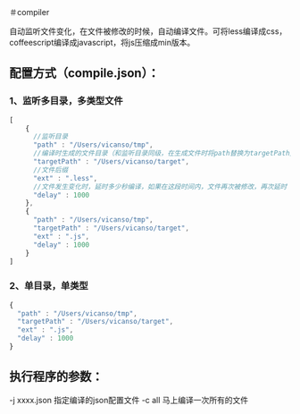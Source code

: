 ＃compiler

自动监听文件变化，在文件被修改的时候，自动编译文件。可将less编译成css，coffeescript编译成javascript，将js压缩成min版本。

## 配置方式（compile.json）：
### 1、监听多目录，多类型文件
```js
[
    {
      //监听目录
      "path" : "/Users/vicanso/tmp",
      //编译时生成的文件目录（和监听目录同级，在生成文件时将path替换为targetPath），若没有该参数，直接生成在同级目录下
      "targetPath" : "/Users/vicanso/target",
      //文件后缀
      "ext" : ".less",
      //文件发生变化时，延时多少秒编译，如果在这段时间内，文件再次被修改，再次延时（文件变化时，node也有一个时间间隔的事件触发）
      "delay" : 1000
    },
    {
      "path" : "/Users/vicanso/tmp",
      "targetPath" : "/Users/vicanso/target",
      "ext" : ".js",
      "delay" : 1000
    }
]
```
### 2、单目录，单类型
```js
{
  "path" : "/Users/vicanso/tmp",
  "targetPath" : "/Users/vicanso/target",
  "ext" : ".js",
  "delay" : 1000
}
```


## 执行程序的参数：
-j xxxx.json 指定编译的json配置文件
-c all 马上编译一次所有的文件